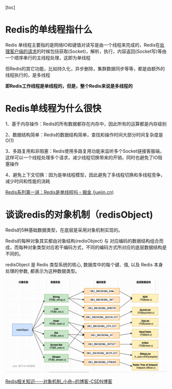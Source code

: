 [toc]

# Redis的单线程指什么

Redis 单线程主要指的是网络IO和键值对读写是由一个线程来完成的，Redis在<u>处理客户端的请求</u>的时候包括获取(Socket)，解析，执行，内容返回(Socket写)等由一个顺序串行的主线程处理，这即为单线程 

但Redis的其它功能，比如持久化，异步删除，集群数据同步等等，都是由额外的线程执行的，是多线程 

**即Redis工作线程是单线程的，但是，整个Redis来说是多线程的**



# Redis单线程为什么很快

1、基于内存操作：Redis的所有数据都存在内存中，因此所有的运算都是内存级别

2、数据结构简单：Redis的数据结构简单，查找和操作时间大部分时间复杂度是O(1)

3、多路复用和非阻塞：Redis使用多路复用功能来监听多个Socket链接客服端，这样可以一个线程处理多个请求，减少线程切换带来的开销，同时也避免了IO阻塞操作

4、避免上下文切换：因为是单线程模型，因此避免了多线程切换和多线程竞争，减少时间和性能的消耗



[Redis系列第一讲：Redis是单线程吗 - 掘金 (juejin.cn)](https://juejin.cn/post/7031953350157402148)



# 谈谈redis的对象机制（redisObject)

Redis的5种基础数据类型，在底层是采用对象机制实现的。

Redis的每种对象其实都由对象结构(redisObject) 与 对应编码的数据结构组合而成，而每种对象类型对应若干编码方式，不同的编码方式所对应的底层数据结构是不同的。

redisObject 是 Redis 类型系统的核心, 数据库中的每个键、值, 以及 Redis 本身处理的参数, 都表示为这种数据类型。

![image-20220727113818732](.\面试.assets\image-20220727113818732.png)

[Redis相关知识----对象机制_小舟~的博客-CSDN博客](https://blog.csdn.net/CarrotZsy/article/details/115964515)
